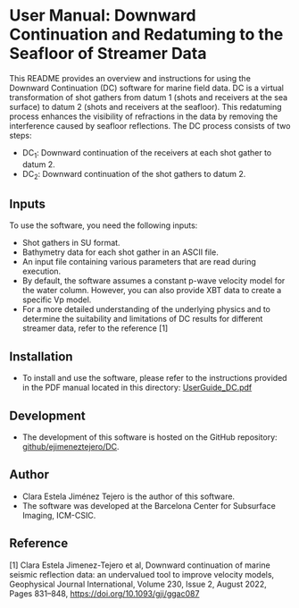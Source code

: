 # User Manual: Downward Continuation and Redatuming to the Seafloor of Streamer Data

This README provides an overview and instructions for using the Downward Continuation (DC) software for marine field data. DC is a virtual transformation of shot gathers from datum 1 (shots and receivers at the sea surface) to datum 2 (shots and receivers at the seafloor). This redatuming process enhances the visibility of refractions in the data by removing the interference caused by seafloor reflections. The DC process consists of two steps:

- DC<sub>1</sub>: Downward continuation of the receivers at each shot gather to datum 2.
- DC<sub>2</sub>: Downward continuation of the shot gathers to datum 2.

## Inputs

To use the software, you need the following inputs:

- Shot gathers in SU format.
- Bathymetry data for each shot gather in an ASCII file.
- An input file containing various parameters that are read during execution.
- By default, the software assumes a constant p-wave velocity model for the water column. However, you can also provide XBT data to create a specific Vp model.
- For a more detailed understanding of the underlying physics and to determine the suitability and limitations of DC results for different streamer data, refer to the reference [1]


## Installation

- To install and use the software, please refer to the instructions provided in the PDF manual located in this directory:  [UserGuide_DC.pdf](UserGuide_DC.pdf)

## Development

- The development of this software is hosted on the GitHub repository: 
  [github/ejimeneztejero/DC](https://github.com/ejimeneztejero/DC).

## Author

- Clara Estela Jiménez Tejero is the author of this software.
- The software was developed at the Barcelona Center for Subsurface Imaging, ICM-CSIC.

## Reference

[1] Clara Estela Jimenez-Tejero et al, Downward continuation of marine seismic reflection data: an undervalued tool to improve velocity models, Geophysical Journal International, Volume 230, Issue 2, August 2022, Pages 831–848, https://doi.org/10.1093/gji/ggac087
